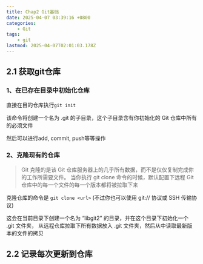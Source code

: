 ```yaml
---
title: Chap2 Git基础
date: 2025-04-07 03:39:16 +0800
categories:
    - Git
tags:
    - git
lastmod: 2025-04-07T02:01:03.178Z
---
```


2.1 获取git仓库
---
### 1、在已存在目录中初始化仓库
直接在目的仓库执行`git init`

该命令将创建一个名为 .git 的子目录，这个子目录含有你初始化的 Git 仓库中所有的必须文件

然后可以进行add, commit, push等等操作

### 2、克隆现有的仓库

> Git 克隆的是该 Git 仓库服务器上的几乎所有数据，而不是仅仅复制完成你的工作所需要文件。 当你执行 git clone 命令的时候，默认配置下远程 Git 仓库中的每一个文件的每一个版本都将被拉取下来

克隆仓库的命令是 `git clone <url>` 
\(不过你也可以使用 git:// 协议或 SSH 传输协议)

这会在当前目录下创建一个名为 “libgit2” 的目录，并在这个目录下初始化一个 .git 文件夹， 从远程仓库拉取下所有数据放入 .git 文件夹，然后从中读取最新版本的文件的拷贝


2.2 记录每次更新到仓库
---